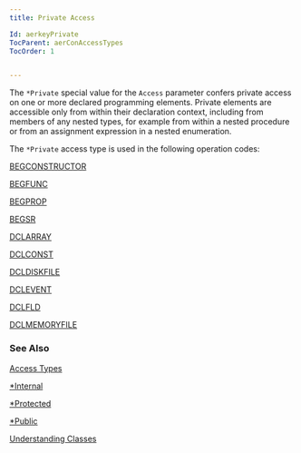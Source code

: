 ```yaml
---
title: Private Access

Id: aerkeyPrivate
TocParent: aerConAccessTypes
TocOrder: 1


---
```


The ```*Private``` special value for the ```Access``` parameter confers private access on one or more declared programming elements. Private elements are accessible only from within their declaration context, including from members of any nested types, for example from within a nested procedure or from an assignment expression in a nested enumeration. 

The ```*Private``` access type is used in the following operation codes: 

[BEGCONSTRUCTOR](BEGCONSTRUCTOR.html) 

[BEGFUNC](BEGFUNC.html) 

[BEGPROP](BEGPROP.html) 

[BEGSR](BEGSR.html) 

[DCLARRAY](DCLARRAY.html) 

[DCLCONST](DCLCONST.html) 

[DCLDISKFILE](DCLDISKFILE.html) 

[DCLEVENT](DCLEVENT.html) 

[DCLFLD](DCLFLD.html) 

[DCLMEMORYFILE](DCLMEMORYFILE.html) 

### See Also
[Access Types](ecrConAccessTypes.html)

[*Internal](ecrkeyInternal.html)

[*Protected](ecrkeyProtected.html)

[*Public](ecrkeyPublic.html)

[Understanding Classes](/manuals/UnderstandingClassesMain.html) 
